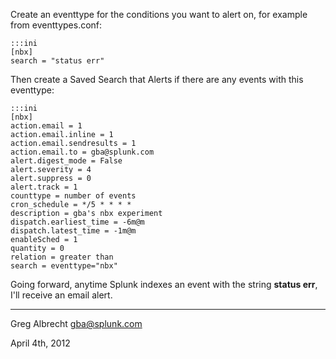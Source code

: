 Create an eventtype for the conditions you want to alert on, for
example from eventtypes.conf:

    :::ini
    [nbx]
    search = "status err"

Then create a Saved Search that Alerts if there are any events with this
eventtype:

    :::ini
    [nbx]
    action.email = 1
    action.email.inline = 1
    action.email.sendresults = 1
    action.email.to = gba@splunk.com
    alert.digest_mode = False
    alert.severity = 4
    alert.suppress = 0
    alert.track = 1
    counttype = number of events
    cron_schedule = */5 * * * *
    description = gba's nbx experiment
    dispatch.earliest_time = -6m@m
    dispatch.latest_time = -1m@m
    enableSched = 1
    quantity = 0
    relation = greater than
    search = eventtype="nbx"

Going forward, anytime Splunk indexes an event with the string **status err**,
I'll receive an email alert.

---
Greg Albrecht <gba@splunk.com>

April 4th, 2012
